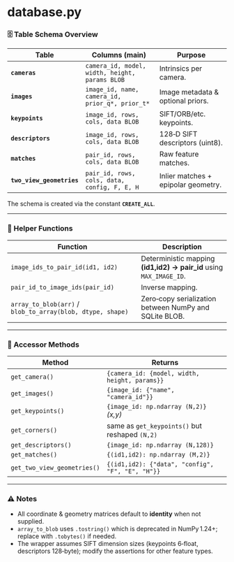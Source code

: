 # database.py

### 🗄️ Table Schema Overview

| Table | Columns (main) | Purpose |
|-------|----------------|---------|
| **`cameras`** | `camera_id, model, width, height, params BLOB` | Intrinsics per camera. |
| **`images`** | `image_id, name, camera_id, prior_q*, prior_t*` | Image metadata & optional priors. |
| **`keypoints`** | `image_id, rows, cols, data BLOB` | SIFT/ORB/etc. keypoints. |
| **`descriptors`** | `image_id, rows, cols, data BLOB` | 128‑D SIFT descriptors (uint8). |
| **`matches`** | `pair_id, rows, cols, data BLOB` | Raw feature matches. |
| **`two_view_geometries`** | `pair_id, rows, cols, data, config, F, E, H` | Inlier matches + epipolar geometry. |

The schema is created via the constant **`CREATE_ALL`**.

---

### 🔑 Helper Functions

| Function | Description |
|----------|-------------|
| `image_ids_to_pair_id(id1, id2)` | Deterministic mapping **(id1,id2) → pair_id** using `MAX_IMAGE_ID`. |
| `pair_id_to_image_ids(pair_id)` | Inverse mapping. |
| `array_to_blob(arr)` / `blob_to_array(blob, dtype, shape)` | Zero‑copy serialization between NumPy and SQLite BLOB. |

---

### 💾 Accessor Methods

| Method | Returns |
|--------|---------|
| `get_camera()` | `{camera_id: {model, width, height, params}}` |
| `get_images()` | `{image_id: {"name", "camera_id"}}` |
| `get_keypoints()` | `{image_id: np.ndarray (N,2)}` *(x,y)* |
| `get_corners()` | same as `get_keypoints()` but reshaped `(N,2)` |
| `get_descriptors()` | `{image_id: np.ndarray (N,128)}` |
| `get_matches()` | `{(id1,id2): np.ndarray (M,2)}` |
| `get_two_view_geometries()` | `{(id1,id2): {"data", "config", "F", "E", "H"}}` |

---

### ⚠️ Notes
* All coordinate & geometry matrices default to **identity** when not supplied.
* `array_to_blob` uses `.tostring()` which is deprecated in NumPy 1.24+;
  replace with `.tobytes()` if needed.
* The wrapper assumes SIFT dimension sizes (keypoints 6‑float, descriptors 128‑byte);
  modify the assertions for other feature types.
